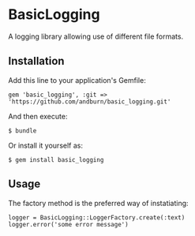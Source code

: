 # BasicLogging

A logging library allowing use of different file formats.

## Installation

Add this line to your application's Gemfile:

    gem 'basic_logging', :git => 'https://github.com/andburn/basic_logging.git'

And then execute:

    $ bundle

Or install it yourself as:

    $ gem install basic_logging

## Usage

The factory method is the preferred way of instatiating:
	
	logger = BasicLogging::LoggerFactory.create(:text)
	logger.error('some error message')
